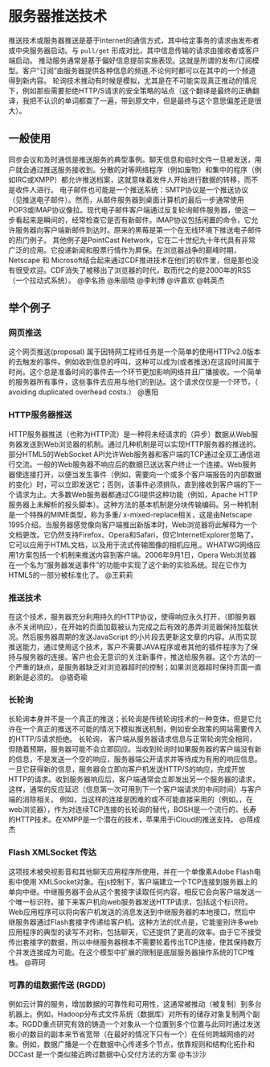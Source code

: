 # 服务器推送技术
推送技术或服务器推送是基于Internet的通信方式，其中给定事务的请求由发布者或中央服务器启动。与 `pull/get` 形成对比，其中信息传输的请求由接收者或客户端启动。
推动服务通常是基于偏好信息提前实施表现。这就是所谓的发布/订阅模型。客户“订阅”由服务器提供各种信息的频道,不论何时都可以在其中的一个频道得到新内容。
轮询技术推动有时候是模拟，尤其是在不可能实现真正推动的情况下，例如那些需要拒绝HTTP/S请求的安全策略的站点（这个翻译是最终的正确翻译，我把不认识的单词都查了一遍，带到原文中，但是最终与这个意思偏差还是很大）。
## 一般使用
同步会议和及时通信是推送服务的典型事例。聊天信息和临时文件一旦被发送，用户就会通过推送服务接收到。分散的对等网络程序（例如废物）和集中的程序（例如IRC或XMPP）都允许推送档案，这就意味着发件人开始进行数据的转移，而不是收件人进行。
电子邮件也可能是一个推送系统：SMTP协议是一个推送协议（见推送电子邮件）。然而，从邮件服务器到桌面计算机的最后一步通常使用POP3或IMAP协议像拉。现代电子邮件客户端通过反复轮询邮件服务器，使这一步看起来是瞬间的，经常检查它是否有新邮件。IMAP协议包括闲置的命令，它允许服务器向客户端新邮件到达时。原来的黑莓是第一个在无线环境下推送电子邮件的热门例子。
其他例子是PointCast Network，它在二十世纪九十年代具有非常广泛的应用。它投递新闻和股票行情作为屏保。在浏览器战争的巅峰时期，Netscape 和 Microsoft结合起来通过CDF推进技术在他们的软件里，但是那也没有很受欢迎。CDF消失了被移出了浏览器的时代，取而代之的是2000年的RSS（一个拉动式系统）。
@李名扬 @朱丽晓 @李利博 @许嘉欢 @韩英杰 
## 举个例子
### 网页推送
这个网页推送(proposal) 属于因特网工程师任务是一个简单的使用HTTPv2.0版本的去触发的事件。例如收到信息的呼叫，这种可以成为(或者推送)在这段时间属于时尚。这个总是准备时间的事件去一个环节更加影响网络并且广播接收。一个简单的服务器所有事件，这些事件去应用与他们的到达。这个请求仅仅是一个环节，（ avoiding duplicated overhead costs.）
@惠阳 
### HTTP服务器推送
HTTP服务器推送（也称为HTTP流）是一种将未经请求的（异步）数据从Web服务器发送到Web浏览器的机制。通过几种机制是可以实现HTTP服务器的推送的。部分HTML5的WebSocket API允许Web服务器和客户端的TCP通过全双工通信进行交流。一般的Web服务器不响应后的数据已送达客户终止一个连接。Web服务器使连接打开，以便当发生事件（例如，需要向一个或多个客户端报告的内部数据的变化）时，可以立即发送它；否则，该事件必须排队，直到接收到客户端的下一个请求为止。大多数Web服务器都通过CGI提供这种功能（例如，Apache HTTP服务器上未解析的报头脚本）。这种方法的基本机制是分块传输编码。另一种机制是一个特殊的MIME类型，称为多重/ x-mixed-replace相关，这是由Netscape 1995介绍。当服务器感觉像向客户端推出新版本时，Web浏览器将此解释为一个文档更改。它仍然支持Firefox、Opera和Safari，但它InternetExplorer忽略了。它可以应用于HTML文档，以及用于流式传输图像的相机应用,。WHATWG网络应用1方案包括一个机制来推送内容到客户端。2006年9月1日，Opera Web浏览器在一个名为“服务器发送事件”的功能中实现了这个新的实验系统。现在它作为HTML5的一部分被标准化了。
@王莉莉 
### 推送技术
在这个技术，服务器充分利用持久的HTTP协议，使得响应永久打开，（即服务器永不关闭响应），在开始的页面加载被认为完成之后有效的愚弄浏览器保持加载状况。然后服务器周期的发送JavaScript 的小片段去更新这文章的内容。从而实现推送能力，通过使用这个技术，客户不需要JAVA程序或者其他的插件程序为了保持与服务器的连接。客户也会无意识的关注新事件，推送给服务器。这个方法的一个严重的缺点，是服务器缺乏对浏览器超时的控制；如果浏览器超时保持页面一直刷新是必须的。
@骆奇瑜 
### 长轮询
长轮询本身并不是一个真正的推送；长轮询是传统轮询技术的一种变体，但是它允许在一个真正的推送不可能的情况下模拟推送机制，例如安全政策的网站需要传入的HTTP/S请求拒绝。
长轮询， 客户端从服务器请求信息与正常轮询完全相同，但随着预期，服务器可能不会立即回应。当收到轮询时如果服务器的客户端没有新的信息，不是发送一个空的响应，服务器端公开请求并等待成为有用的响应信息。一旦它获得新的信息，服务器会立即向客户机发送HTTP/S的响应，完成开放HTTP的请求。收到服务器响应后，客户端通常会立即发出另一个服务器的请求，这样，通常的反应延迟（信息第一次可用到下一个客户端请求的中间时间）与客户端的消除相关。
例如，当这样的连接是困难的或不可能直接采用的（例如。，在web浏览器），作为对连续TCP连接的长轮询的替代，BOSH是一个流行的、长寿的HTTP技术。在XMPP是一个潜在的技术，苹果用于iCloud的推送支持。
@蒋成杰 
### Flash XMLSocket 传达
这项技术被央视影音和其他聊天应用程序所使用，并在一个单像素Adobe Flash电影中使用 XMLSocket对象。在js控制下，客户端建立一个TCP连接到服务器上的单向中继。中继服务器不会从这个套接字读取任何内容，相反它会向客户端发送一个唯一标识符。接下来客户机向web服务器发送HTTP请求，包括这个标识符。Web应用程序可以将向客户机发送的消息发送到中继服务器的本地接口，然后中继服务器通过Flash套接字传递给客户机。这种方法的优点是，它能鉴别许多web应用程序的典型的读写不对称，包括聊天，它还提供了更高的效率。由于它不接受传出套接字的数据，所以中继服务器根本不需要轮着传出TCP连接，使其保持数万个并发连接成为可能。在这个模型中扩展的限制是底层服务器操作系统的TCP堆栈。
@蒋珂 
### 可靠的组数据传送 (RGDD)
例如云计算的服务，增加数据的可靠性和可用性，这通常被推动（被复制）到多台机器上。例如，Hadoop分布式文件系统（数据库）对所有的储存对象复制两个副本。RGDD重点研究有效的铸造一个对象从一个位置到多个位置与此同时通过发送极小的数目的副本来节省宽带（在最好的情况下只有一个）在任何跨越网络的对象。例如，数据广播是一个在数据中心传递多个节点，依靠规则和结构化拓扑和 DCCast 是一个类似接近跨过数据中心交付方法的方案
@韦沙沙
